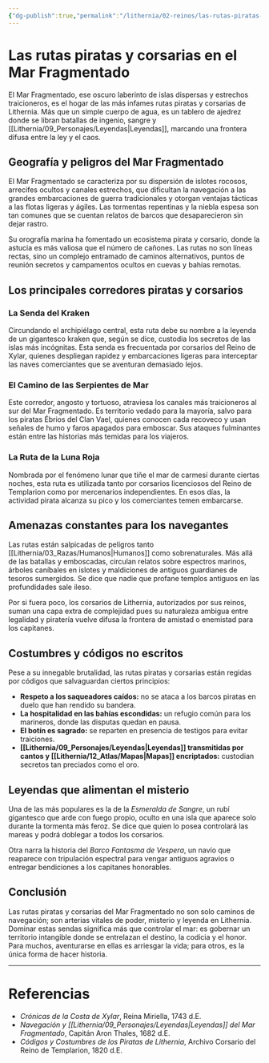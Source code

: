 ```yaml
---
{"dg-publish":true,"permalink":"/lithernia/02-reinos/las-rutas-piratas-y-corsarias-en-el-mar-fragmentado/","title":"Las rutas piratas y corsarias en el Mar Fragmentado","tags":["lithernia","rutas","lore"]}
---
```


# Las rutas piratas y corsarias en el Mar Fragmentado

El Mar Fragmentado, ese oscuro laberinto de islas dispersas y estrechos traicioneros, es el hogar de las más infames rutas piratas y corsarias de Lithernia. Más que un simple cuerpo de agua, es un tablero de ajedrez donde se libran batallas de ingenio, sangre y [[Lithernia/09_Personajes/Leyendas\|Leyendas]], marcando una frontera difusa entre la ley y el caos. 

## Geografía y peligros del Mar Fragmentado

El Mar Fragmentado se caracteriza por su dispersión de islotes rocosos, arrecifes ocultos y canales estrechos, que dificultan la navegación a las grandes embarcaciones de guerra tradicionales y otorgan ventajas tácticas a las flotas ligeras y ágiles. Las tormentas repentinas y la niebla espesa son tan comunes que se cuentan relatos de barcos que desaparecieron sin dejar rastro.

Su orografía marina ha fomentado un ecosistema pirata y corsario, donde la astucia es más valiosa que el número de cañones. Las rutas no son líneas rectas, sino un complejo entramado de caminos alternativos, puntos de reunión secretos y campamentos ocultos en cuevas y bahías remotas.

## Los principales corredores piratas y corsarios

### La Senda del Kraken

Circundando el archipiélago central, esta ruta debe su nombre a la leyenda de un gigantesco kraken que, según se dice, custodia los secretos de las islas más incógnitas. Esta senda es frecuentada por corsarios del Reino de Xylar, quienes despliegan rapidez y embarcaciones ligeras para interceptar las naves comerciantes que se aventuran demasiado lejos.

### El Camino de las Serpientes de Mar

Este corredor, angosto y tortuoso, atraviesa los canales más traicioneros al sur del Mar Fragmentado. Es territorio vedado para la mayoría, salvo para los piratas Ébrios del Clan Vael, quienes conocen cada recoveco y usan señales de humo y faros apagados para emboscar. Sus ataques fulminantes están entre las historias más temidas para los viajeros.

### La Ruta de la Luna Roja

Nombrada por el fenómeno lunar que tiñe el mar de carmesí durante ciertas noches, esta ruta es utilizada tanto por corsarios licenciosos del Reino de Templarion como por mercenarios independientes. En esos días, la actividad pirata alcanza su pico y los comerciantes temen embarcarse.

## Amenazas constantes para los navegantes

Las rutas están salpicadas de peligros tanto [[Lithernia/03_Razas/Humanos\|Humanos]] como sobrenaturales. Más allá de las batallas y emboscadas, circulan relatos sobre espectros marinos, árboles caníbales en islotes y maldiciones de antiguos guardianes de tesoros sumergidos. Se dice que nadie que profane templos antiguos en las profundidades sale ileso.

Por si fuera poco, los corsarios de Lithernia, autorizados por sus reinos, suman una capa extra de complejidad pues su naturaleza ambigua entre legalidad y piratería vuelve difusa la frontera de amistad o enemistad para los capitanes.

## Costumbres y códigos no escritos

Pese a su innegable brutalidad, las rutas piratas y corsarias están regidas por códigos que salvaguardan ciertos principios:

- **Respeto a los saqueadores caídos:** no se ataca a los barcos piratas en duelo que han rendido su bandera.
- **La hospitalidad en las bahías escondidas:** un refugio común para los marineros, donde las disputas quedan en pausa.
- **El botín es sagrado:** se reparten en presencia de testigos para evitar traiciones.
- **[[Lithernia/09_Personajes/Leyendas\|Leyendas]] transmitidas por cantos y [[Lithernia/12_Atlas/Mapas\|Mapas]] encriptados:** custodian secretos tan preciados como el oro.

## Leyendas que alimentan el misterio

Una de las más populares es la de la *Esmeralda de Sangre*, un rubí gigantesco que arde con fuego propio, oculto en una isla que aparece solo durante la tormenta más feroz. Se dice que quien lo posea controlará las mareas y podrá doblegar a todos los corsarios.

Otra narra la historia del *Barco Fantasma de Vespera*, un navío que reaparece con tripulación espectral para vengar antiguos agravios o entregar bendiciones a los capitanes honorables.

## Conclusión

Las rutas piratas y corsarias del Mar Fragmentado no son solo caminos de navegación; son arterias vitales de poder, misterio y leyenda en Lithernia. Dominar estas sendas significa más que controlar el mar: es gobernar un territorio intangible donde se entrelazan el destino, la codicia y el honor. Para muchos, aventurarse en ellas es arriesgar la vida; para otros, es la única forma de hacer historia.

---

# Referencias

- *Crónicas de la Costa de Xylar*, Reina Miriella, 1743 d.E.
- *Navegación y [[Lithernia/09_Personajes/Leyendas\|Leyendas]] del Mar Fragmentado*, Capitán Aron Thales, 1682 d.E.
- *Códigos y Costumbres de los Piratas de Lithernia*, Archivo Corsario del Reino de Templarion, 1820 d.E.
